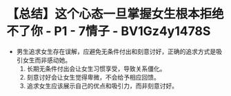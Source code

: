 # 【总结】这个心态一旦掌握女生根本拒绝不了你 - P1 - 7情子 - BV1Gz4y1478S

-   男生追求女生存在误解，应避免无条件付出和刻意讨好，正确的追求方式是吸引女生而非感动她。
    1.  长期无条件付出会让女生习惯享受，导致关系僵化。
    2.  刻意讨好会让女生觉得卑微，不会给予相应回馈。
    3.  追求女生应该展示自己的优点和吸引力，而非刻意讨好。